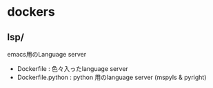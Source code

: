 # dockers

## lsp/
emacs用のLanguage server
- Dockerfile : 色々入ったlanguage server
- Dockerfile.python : python 用のlanguage server (mspyls & pyright)
